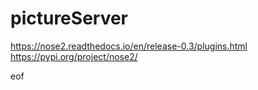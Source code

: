 # pictureServer



https://nose2.readthedocs.io/en/release-0.3/plugins.html
https://pypi.org/project/nose2/

eof
